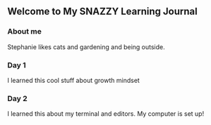 ## Welcome to My SNAZZY Learning Journal

### About me

Stephanie likes cats and gardening and being outside.

### Day 1

I learned this cool stuff about growth mindset

### Day 2

I learned this about my terminal and editors. My computer is set up!
